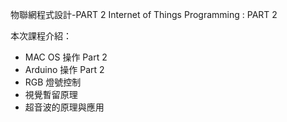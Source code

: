 物聯網程式設計-PART 2
Internet of Things Programming : PART 2

本次課程介紹：

- MAC OS 操作 Part 2
- Arduino 操作 Part 2
- RGB 燈號控制
- 視覺暫留原理
- 超音波的原理與應用
